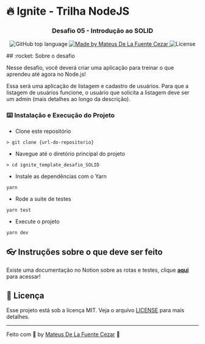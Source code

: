 # 🔥 Ignite - Trilha NodeJS

<h3 align="center">
  Desafio 05 - Introdução ao SOLID
</h3>
<p align="center">
  <img alt="GitHub top language" src="https://img.shields.io/github/languages/top/prenato84/ignite-template-trabalhando-com-middlewares?style=flat">

  <a href="https://rocketseat.com.br">
    <img alt="Made by Mateus De La Fuente Cezar" src="https://img.shields.io/badge/made%20by-Mateus%20De La Fuente-orange">
  </a>

  <img alt="License" src="https://img.shields.io/badge/license-MIT-%2304D361">
</p>
## :rocket: Sobre o desafio

Nesse desafio, você deverá criar uma aplicação para treinar o que aprendeu até agora no Node.js!

Essa será uma aplicação de listagem e cadastro de usuários. Para que a listagem de usuários funcione, o usuário que solicita a listagem deve ser um admin (mais detalhes ao longo da descrição).

### :keyboard: Instalação e Execução do Projeto

- Clone este repositório

```
> git clone {url-do-repositorio}
```

- Navegue até o diretório principal do projeto

```
> cd ignite_template_desafio_SOLID
```

- Instale as dependências com o Yarn

```
yarn
```

- Rode a suite de testes

```
yarn test
```

- Execute o projeto

```
yarn dev
```

## :eyeglasses: Instruções sobre o que deve ser feito

Existe uma documentação no Notion sobre as rotas e testes, clique **[aqui](https://www.notion.so/Desafio-01-Introdu-o-ao-SOLID-3b9be286fac0482ca3b275473ddd2d72)** para acessar!

## :memo: Licença


Esse projeto está sob a licença MIT. Veja o arquivo [LICENSE](https://github.com/git/git-scm.com/blob/master/MIT-LICENSE.txt) para mais detalhes.

---

Feito com 💜 by <a href="https://www.linkedin.com/in/mateus-cezar-a43665a5/">Mateus De La Fuente Cezar</a> :wave:
